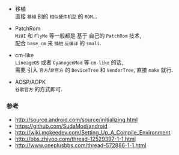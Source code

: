 - 移植  
直接 `移植` 别的 `相似硬件机型` 的 `ROM`...

- PatchRom  
`MiUI` 和 `FlyMe` 等一般都是 基于 自己的 `PatchRom` 技术,  
配合 `base_cm` 来 `插桩` `反编译` 的 `smali`.

- cm-like  
`LineageOS` 或者 `CyanogenMod` 等 `cm-like` 的话,  
需要 引入 `官方`/`非官方` 的 `DeviceTree` 和 `VenderTree`, 直接 `make` 就行.

- AOSP/AOPK  
`谷歌官方` 的方式即可.


### 参考
- http://source.android.com/source/initializing.html
- https://github.com/SudaMod/android
- http://wiki.mokeedev.com/Setting_Up_A_Compile_Environment
- http://bbs.zhiyoo.com/thread-12529397-1-1.html
- http://www.oneplusbbs.com/thread-572886-1-1.html

